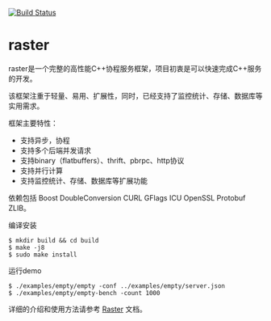 [![Build Status](https://travis-ci.org/Yeolar/raster.svg?branch=master)](https://travis-ci.org/Yeolar/raster)

raster
======

raster是一个完整的高性能C++协程服务框架，项目初衷是可以快速完成C++服务的开发。

该框架注重于轻量、易用、扩展性，同时，已经支持了监控统计、存储、数据库等实用需求。

框架主要特性：

- 支持异步，协程
- 支持多个后端并发请求
- 支持binary（flatbuffers）、thrift、pbrpc、http协议
- 支持并行计算
- 支持监控统计、存储、数据库等扩展功能

依赖包括 Boost DoubleConversion CURL GFlags ICU OpenSSL Protobuf ZLIB。

编译安装

    $ mkdir build && cd build
    $ make -j8
    $ sudo make install

运行demo

    $ ./examples/empty/empty -conf ../examples/empty/server.json
    $ ./examples/empty/empty-bench -count 1000

详细的介绍和使用方法请参考 [Raster](https://www.rddoc.com/doc/Raster/1.0.0/zh/) 文档。
